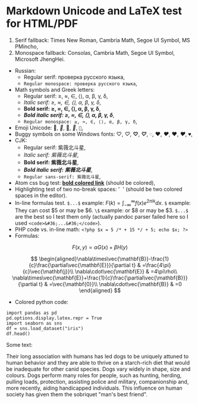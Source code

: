 # Markdown Unicode and LaTeX test for HTML/PDF

1. Serif fallback: Times New Roman, Cambria Math, Segoe UI Symbol, MS PMincho,
2. Monospace fallback: Consolas, Cambria Math, Segoe UI Symbol, Microsoft JhengHei.

* Russian:
    - Regular serif: проверка русского языка,
    - `Regular monospace: проверка русского языка`,
* Math symbols and Greek letters:
    - Regular serif: ≥, ≈, ∈, ⟨⟩, α, β, γ, δ,
    - _Italic serif: ≥, ≈, ∈, ⟨⟩, α, β, γ, δ_,
    - **Bold serif: ≥, ≈, ∈, ⟨⟩, α, β, γ, δ**,
    - _**Bold italic serif: ≥, ≈, ∈, ⟨⟩, α, β, γ, δ**_,
    - `Regular monospace: ≥, ≈, ∈, ⟨⟩, α, β, γ, δ`,
* Emoji Unicode: 👊, _👊_, **👊**, _**👊**_, `👊`,
* Buggy symbols on some Windows fonts: ♡, _♡_, **♡**, _**♡**_, `♡`, ♥, _♥_, **♥**, _**♥**_, `♥`,
* CJK:
    - Regular serif: 紫薇北斗星,
    - _Italic serif: 紫薇北斗星_,
    - **Bold serif: 紫薇北斗星**,
    - _**Bold italic serif: 紫薇北斗星**_,
    -  `Regular sans-serif: 紫薇北斗星`,
* Atom css bug test: [**bold colored link**](https://github.com/kiwi0fruit/misc) (should be colored),
* Highlighting test of two no-break spaces: '  ' (should be two colored spaces in the editor).
* In-line formulas test. `$...$` example: $F(k) = \int_{-\infty}^{\infty} f(x) e^{2\pi i k} dx$. ` $ ` example: They can cost $5 or may be $6. ` \$ ` example: or \$8 or may be \$3. <code>&#36;...&#36;</code> are the best so I test them only (actually pandoc parser failed here so I used `<code>&#36;...&#36;</code>`).
* PHP code vs. in-line math: `<?php $x = 5 /* + 15 */ + 5; echo $x; ?>`
* Formulas:

$$
F(x,y)=\alpha G(x) + \beta H(y)
$$

$$
\begin{aligned}\nabla\times\vec{\mathbf{B}}-\frac{1}{c}\frac{\partial\vec{\mathbf{E}}}{\partial t} & =\frac{4\pi}{c}\vec{\mathbf{j}}\\
\nabla\cdot\vec{\mathbf{E}} & =4\pi\rho\\
\nabla\times\vec{\mathbf{E}}+\frac{1}{c}\frac{\partial\vec{\mathbf{B}}}{\partial t} & =\vec{\mathbf{0}}\\
\nabla\cdot\vec{\mathbf{B}} & =0
\end{aligned}
$$

* Colored python code:

```{.python}
import pandas as pd
pd.options.display.latex.repr = True
import seaborn as sns
df = sns.load_dataset("iris")
df.head()
```

Some text:

Their long association with humans has led dogs to be uniquely attuned to human behavior and they are able to thrive on a starch-rich diet that would be inadequate for other canid species. Dogs vary widely in shape, size and colours. Dogs perform many roles for people, such as hunting, herding, pulling loads, protection, assisting police and military, companionship and, more recently, aiding handicapped individuals. This influence on human society has given them the sobriquet "man's best friend".
